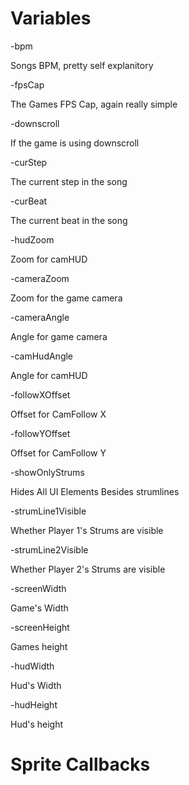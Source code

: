 # Variables

-bpm

Songs BPM, pretty self explanitory

-fpsCap

The Games FPS Cap, again really simple

-downscroll

If the game is using downscroll

-curStep

The current step in the song

-curBeat

The current beat in the song

-hudZoom

Zoom for camHUD

-cameraZoom

Zoom for the game camera

-cameraAngle

Angle for game camera

-camHudAngle

Angle for camHUD

-followXOffset

Offset for CamFollow X

-followYOffset

Offset for CamFollow Y

-showOnlyStrums

Hides All UI Elements Besides strumlines

-strumLine1Visible

Whether Player 1's Strums are visible

-strumLine2Visible

Whether Player 2's Strums are visible

-screenWidth

Game's Width

-screenHeight

Games height

-hudWidth

Hud's Width

-hudHeight

Hud's height

# Sprite Callbacks
